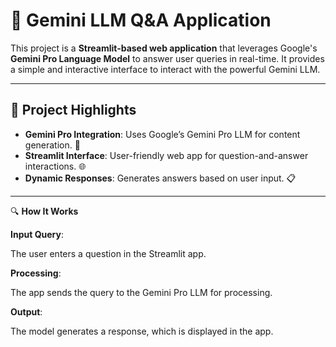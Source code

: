# 🤖 Gemini LLM Q&A Application

This project is a **Streamlit-based web application** that leverages Google's **Gemini Pro Language Model** to answer user queries in real-time. It provides a simple and interactive interface to interact with the powerful Gemini LLM.

---

## 🌟 Project Highlights

- **Gemini Pro Integration**: Uses Google’s Gemini Pro LLM for content generation. 🚀
- **Streamlit Interface**: User-friendly web app for question-and-answer interactions. 🌐
- **Dynamic Responses**: Generates answers based on user input. 📋

---
🔍 **How It Works**

**Input Query**:

The user enters a question in the Streamlit app.

**Processing**:

The app sends the query to the Gemini Pro LLM for processing.

**Output**:

The model generates a response, which is displayed in the app.
